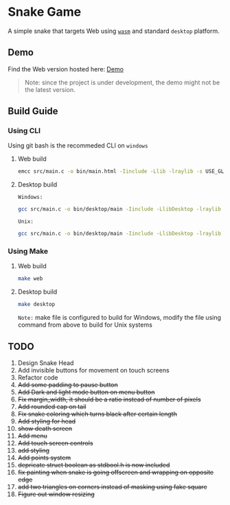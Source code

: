 # Snake Game
A simple snake that targets Web using [`wasm`](https://webassembly.org/) and standard `desktop` platform. 

## Demo
Find the Web version hosted here: [Demo](https://www.students.cs.ubc.ca/~aghadia/trialWasm/main.html)
> Note: since the project is under development, the demo might not be the latest version.
## Build Guide

### Using CLI
Using git bash is the recommeded CLI on `windows`

1) Web build
    ```BASH
    emcc src/main.c -o bin/main.html -Iinclude -Llib -lraylib -s USE_GLFW=3 -s WASM=1 -s FULL_ES2=1 -s ALLOW_MEMORY_GROWTH=1 -s ASYNCIFY
    ```

1) Desktop build
    
    `Windows:`
    ```BASH
    gcc src/main.c -o bin/desktop/main -Iinclude -LlibDesktop -lraylib -lopengl32 -lgdi32 -lwinmm
    ```

    `Unix:`
    ```BASH
    gcc src/main.c -o bin/desktop/main -Iinclude -LlibDesktop -lraylib -lm -lpthread -ldl -lrt -lX11
    ```

### Using Make
1) Web build
    ```BASH
    make web
    ```
1) Desktop build
    ```BASH
    make desktop
    ```
    `Note:` make file is configured to build for Windows, modify the file using command from above to build for Unix systems

## TODO
1) Design Snake Head
1) Add invisible buttons for movement on touch screens
1) Refactor code
1) ~~Add some padding to pause button~~
1) ~~Add Dark and light mode button on menu button~~
1) ~~Fix margin_width, it should be a ratio instead of number of pixels~~
1) ~~Add rounded cap on tail~~
1) ~~Fix snake coloring which turns black after certain length~~
1) ~~Add styling for head~~
1) ~~show death screen~~
1) ~~Add menu~~
1) ~~Add touch screen controls~~
1) ~~add styling~~
1) ~~Add points system~~
1) ~~depricate struct boolean as stdbool.h is now included~~
1) ~~fix painting when snake is going offscreen and wrapping on opposite edge~~
1) ~~add two triangles on corners instead of masking using fake square~~
1) ~~Figure out window resizing~~
